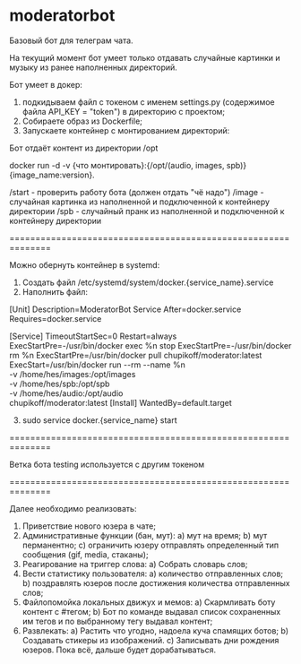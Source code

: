 # moderatorbot
Базовый бот для телеграм чата.

На текущий момент бот умеет только отдавать случайные картинки и музыку из ранее наполненных директорий.

Бот умеет в докер:
1) подкидываем файл с токеном с именем settings.py (содержимое файла API_KEY = "token") в директорию с проектом;
2) Собираете образ из Dockerfile;
3) Запускаете контейнер с монтированием директорий:

Бот отдаёт контент из директории /opt

docker run -d -v {что монтировать}:{/opt/(audio, images, spb)} {image_name:version}.

/start - проверить работу бота (должен отдать "чё надо")
/image - случайная картинка из наполненной и подключенной к контейнеру директории
/spb   - случайный пранк из наполненной и подключенной к контейнеру директории

==============================================================

Можно обернуть контейнер в systemd:

1. Создать файл /etc/systemd/system/docker.{service_name}.service
2. Наполнить файл:

[Unit]
Description=ModeratorBot Service
After=docker.service
Requires=docker.service

[Service]
TimeoutStartSec=0
Restart=always
ExecStartPre=-/usr/bin/docker exec %n stop
ExecStartPre=-/usr/bin/docker rm %n
ExecStartPre=/usr/bin/docker pull chupikoff/moderator:latest
ExecStart=/usr/bin/docker run --rm --name %n \
    -v /home/hes/images:/opt/images \
    -v /home/hes/spb:/opt/spb \
    -v /home/hes/audio:/opt/audio \
    chupikoff/moderator:latest
[Install]
WantedBy=default.target

3. sudo service docker.{service_name} start

==============================================================

Ветка бота testing используется с другим токеном

==============================================================

Далее необходимо реализовать:

1) Приветствие нового юзера в чате;
2) Административные функции (бан, мут):
a) мут на время;
b) мут перманентно;
c) ограничить юзеру отправлять определенный тип сообщения (gif, media, стаканы);
3) Реагирование на триггер слова:
a) Собрать словарь слов;
4) Вести статистику пользователя:
a) количество отправленных слов;
b) поздравлять юзеров после достижения количества отправленных слов;
5) Файлопомойка локальных движух и мемов:
a) Скармливать боту контент с #тегом; 
b) Бот по команде выдавал список сохраненных им тегов и по выбранному тегу выдавал контент;
6) Развлекать:
a) Растить что угодно, надоела куча спамящих ботов;
b) Создавать стикеры из изображений.
c) Записывать дни рождения юзеров.
Пока всё, дальше будет дорабатываться.
